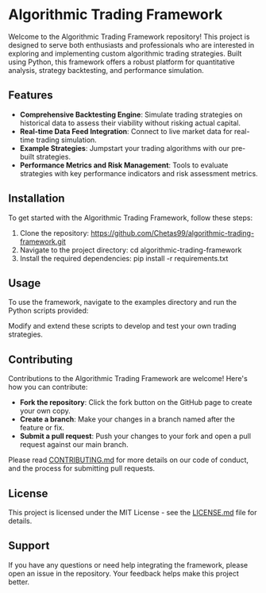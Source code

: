 # Algorithmic Trading Framework

Welcome to the Algorithmic Trading Framework repository! This project is designed to serve both enthusiasts and professionals who are interested in exploring and implementing custom algorithmic trading strategies. Built using Python, this framework offers a robust platform for quantitative analysis, strategy backtesting, and performance simulation.

## Features

- **Comprehensive Backtesting Engine**: Simulate trading strategies on historical data to assess their viability without risking actual capital.
- **Real-time Data Feed Integration**: Connect to live market data for real-time trading simulation.
- **Example Strategies**: Jumpstart your trading algorithms with our pre-built strategies.
- **Performance Metrics and Risk Management**: Tools to evaluate strategies with key performance indicators and risk assessment metrics.

## Installation

To get started with the Algorithmic Trading Framework, follow these steps:

1. Clone the repository: https://github.com/Chetas99/algorithmic-trading-framework.git
2. Navigate to the project directory: cd algorithmic-trading-framework
3. Install the required dependencies: pip install -r requirements.txt


## Usage

To use the framework, navigate to the examples directory and run the Python scripts provided:


Modify and extend these scripts to develop and test your own trading strategies.

## Contributing

Contributions to the Algorithmic Trading Framework are welcome! Here's how you can contribute:
- **Fork the repository**: Click the fork button on the GitHub page to create your own copy.
- **Create a branch**: Make your changes in a branch named after the feature or fix.
- **Submit a pull request**: Push your changes to your fork and open a pull request against our main branch.

Please read [CONTRIBUTING.md](CONTRIBUTING.md) for more details on our code of conduct, and the process for submitting pull requests.

## License

This project is licensed under the MIT License - see the [LICENSE.md](LICENSE.md) file for details.

## Support

If you have any questions or need help integrating the framework, please open an issue in the repository. Your feedback helps make this project better.


